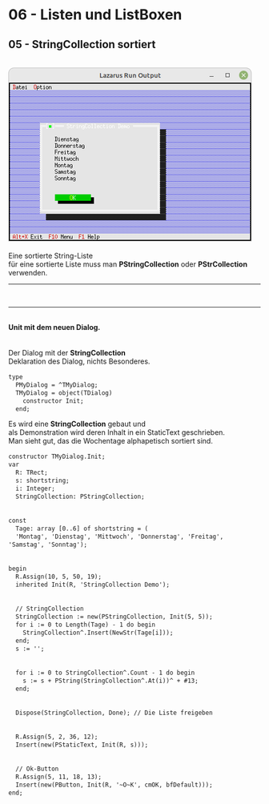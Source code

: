 # 06 - Listen und ListBoxen
## 05 - StringCollection sortiert
<br>
<img src="image.png" alt="Selfhtml"><br><br>
Eine sortierte String-Liste<br>
für eine sortierte Liste muss man <b>PStringCollection</b> oder <b>PStrCollection</b> verwenden.<br>
<hr><br>
<hr><br>
<b>Unit mit dem neuen Dialog.</b><br>
<br><br>
Der Dialog mit der <b>StringCollection</b><br>
Deklaration des Dialog, nichts Besonderes.<br>
<pre><code>type
  PMyDialog = ^TMyDialog;
  TMyDialog = object(TDialog)
    constructor Init;
  end;
</code></pre>
Es wird eine <b>StringCollection</b> gebaut und<br>
als Demonstration wird deren Inhalt in ein StaticText geschrieben.<br>
Man sieht gut, das die Wochentage alphapetisch sortiert sind.<br>
<pre><code>constructor TMyDialog.Init;
var
  R: TRect;
  s: shortstring;
  i: Integer;
  StringCollection: PStringCollection;
<br>
const
  Tage: array [0..6] of shortstring = (
  'Montag', 'Dienstag', 'Mittwoch', 'Donnerstag', 'Freitag', 'Samstag', 'Sonntag');</font>
<br>
begin
  R.Assign(10, 5, 50, 19);</font>
  inherited Init(R, 'StringCollection Demo');</font>
<br>
  // StringCollection
  StringCollection := new(PStringCollection, Init(5, 5));</font>
  for i := 0 to Length(Tage) - 1 do begin
    StringCollection^.Insert(NewStr(Tage[i]));
  end;
  s := '';</font>
<br>
  for i := 0 to StringCollection^.Count - 1 do begin</font>
    s := s + PString(StringCollection^.At(i))^ + #13;</font>
  end;
<br>
  Dispose(StringCollection, Done); // Die Liste freigeben
<br>
  R.Assign(5, 2, 36, 12);</font>
  Insert(new(PStaticText, Init(R, s)));
<br>
  // Ok-Button
  R.Assign(5, 11, 18, 13);</font>
  Insert(new(PButton, Init(R, '~O~K', cmOK, bfDefault)));</font>
end;
</code></pre>
<br>

